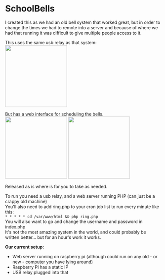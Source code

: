 # SchoolBells
I created this as we had an old bell system that worked great, but in order to change the times we had to remote into a server and because of where we had that running it was difficult to give multiple people access to it.

This uses the same usb relay as that system:<br>
<img src="https://github.com/mathsnz/SchoolBells/raw/main/relay.jpg" height=200>

But has a web interface for scheduling the bells.<br>
<img src="https://github.com/mathsnz/SchoolBells/raw/main/screenshot.png" height=200>
<img src="https://github.com/mathsnz/SchoolBells/raw/main/screenshot2.png" height=200>

Released as is where is for you to take as needed.

To run you need a usb relay, and a web server running PHP (can just be a crappy old machine)<br>
You'll also need to add ring.php to your cron job list to run every minute like this:<br>
`* * * * * cd /var/www/html && php ring.php`<br>
You will also want to go and change the username and password in index.php<br>
It's not the most amazing system in the world, and could probably be written better... but for an hour's work it works.

**Our current setup:**
- Web server running on raspberry pi (although could run on any old - or new - computer you have lying around)
- Raspberry Pi has a static IP
- USB relay plugged into that
